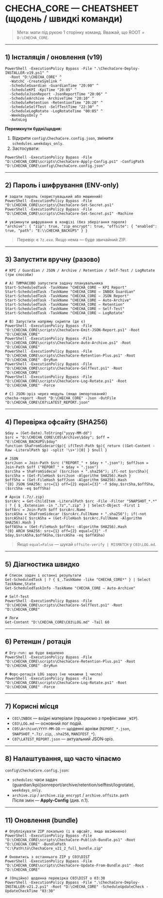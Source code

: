 # CHECHA_CORE — CHEATSHEET (щодень / швидкі команди)

> Мета: мати під рукою 1 сторінку команд. Вважай, що ROOT = `D:\CHECHA_CORE`.

---

## 1) Інсталяція / оновлення (v19)
```
PowerShell -ExecutionPolicy Bypass -File ".\ChechaCore-Deploy-INSTALLER-v19.ps1" ^
  -Root "D:\CHECHA_CORE" ^
  -WatchC -CreateSymlink ^
  -ScheduleGuardian -GuardianTime "20:00" ^
  -ScheduleKPI -KpiTime "20:05" ^
  -ScheduleJsonReport -JsonReportTime "20:06" ^
  -ScheduleArchive -ArchiveTime "20:10" ^
  -ScheduleRetention -RetentionTime "20:20" ^
  -ScheduleSelfTest -SelfTestTime "22:30" ^
  -ScheduleLogRotate -LogRotateTime "00:05" ^
  -WeekdaysOnly ^
  -AutoLog
```

**Перемкнути будні/щодня:**
1) Відкрити `config\ChechaCore.config.json`, змінити `schedules.weekdays_only`.  
2) Застосувати:
```
PowerShell -ExecutionPolicy Bypass -File "D:\CHECHA_CORE\scripts\ChechaCore-Apply-Config.ps1" -ConfigPath "D:\CHECHA_CORE\config\ChechaCore.config.json"
```

---

## 2) Пароль і шифрування (ENV-only)
```
# задати пароль (користувацький або машинний)
PowerShell -ExecutionPolicy Bypass -File "D:\CHECHA_CORE\scripts\ChechaCore-Set-Secret.ps1"
PowerShell -ExecutionPolicy Bypass -File "D:\CHECHA_CORE\scripts\ChechaCore-Set-Secret.ps1" -Machine

# увімкнути шифрування в конфізі (без зберігання пароля)
"archive": { "zip": true, "zip_encrypt": true, "offsite": { "enabled": true, "path": "E:\\CHECHA_BACKUPS" } }
```
> Перевір: є `7z.exe`. Якщо нема — буде звичайний ZIP.

---

## 3) Запустити вручну (разово)
```
# KPI / Guardian / JSON / Archive / Retention / Self-Test / LogRotate (три способи)

# A) ТИМЧАСОВО запустити задачу планувальника
Start-ScheduledTask -TaskName "CHECHA_CORE — KPI Report"
Start-ScheduledTask -TaskName "CHECHA_CORE — INBOX Guardian"
Start-ScheduledTask -TaskName "CHECHA_CORE — JSON Report"
Start-ScheduledTask -TaskName "CHECHA_CORE — Auto-Archive"
Start-ScheduledTask -TaskName "CHECHA_CORE — Retention"
Start-ScheduledTask -TaskName "CHECHA_CORE — Self-Test"
Start-ScheduledTask -TaskName "CHECHA_CORE — LogRotate"

# B) Запустити напряму скрипти (де є)
PowerShell -ExecutionPolicy Bypass -File "D:\CHECHA_CORE\scripts\ChechaCore-Emit-JSON-Report.ps1" -Root "D:\CHECHA_CORE"
PowerShell -ExecutionPolicy Bypass -File "D:\CHECHA_CORE\scripts\ChechaCore-Auto-Archive.ps1" -Root "D:\CHECHA_CORE"
PowerShell -ExecutionPolicy Bypass -File "D:\CHECHA_CORE\scripts\ChechaCore-Retention-Plus.ps1" -Root "D:\CHECHA_CORE" -DryRun
PowerShell -ExecutionPolicy Bypass -File "D:\CHECHA_CORE\scripts\ChechaCore-SelfTest.ps1" -Root "D:\CHECHA_CORE"
PowerShell -ExecutionPolicy Bypass -File "D:\CHECHA_CORE\scripts\ChechaCore-Log-Rotate.ps1" -Root "D:\CHECHA_CORE" -Force

# C) JSON‑зріз через модуль (якщо імпортований)
checha-report -Root "D:\CHECHA_CORE" -Json -OutFile "D:\CHECHA_CORE\C07\LATEST_REPORT.json"
```

---

## 4) Перевірка офсайту (SHA256)
```
$day = (Get-Date).ToString("yyyy-MM-dd")
$src = "D:\CHECHA_CORE\C05\Archive\$day"; $off = "E:\CHECHA_BACKUPS\$day"
function ShaFromSidecar($p){ if(Test-Path $p){ return ((Get-Content -Raw -LiteralPath $p) -split '\s+')[0] } $null }

# JSON
$srcJson = Join-Path $src ("REPORT_" + $day + ".json"); $offJson = Join-Path $off ("REPORT_" + $day + ".json")
$srcSha = ShaFromSidecar ($srcJson + ".sha256"); if(-not $srcSha){ $srcSha = (Get-FileHash $srcJson -Algorithm SHA256).Hash }
$offSha = (Get-FileHash $offJson -Algorithm SHA256).Hash
"{0} JSON SHA256: src={1} off={2} equal={3}" -f $day,$srcSha,$offSha,($srcSha -eq $offSha)

# Архів (.7z/.zip)
$srcArc = Get-ChildItem -LiteralPath $src -File -Filter "SNAPSHOT_*.*" | ? { $_.Extension -in ".7z",".zip" } | Select-Object -First 1
$offArc = Join-Path $off $srcArc.Name
$srcASha = ShaFromSidecar ($srcArc.FullName + ".sha256"); if(-not $srcASha){ $srcASha = (Get-FileHash $srcArc.FullName -Algorithm SHA256).Hash }
$offASha = (Get-FileHash $offArc -Algorithm SHA256).Hash
"{0} ARCH SHA256: src={1} off={2} equal={3}" -f $day,$srcASha,$offASha,($srcASha -eq $offASha)
```
> Якщо `equal=False` — шукай `offsite-verify | MISMATCH` у `C03\LOG.md`.

---

## 5) Діагностика швидко
```
# Список задач і останні результати
Get-ScheduledTask | ? { $_.TaskName -like "CHECHA_CORE*" } | Select TaskName,State
Get-ScheduledTaskInfo -TaskName "CHECHA_CORE — Auto-Archive"

# Self‑Test
PowerShell -ExecutionPolicy Bypass -File "D:\CHECHA_CORE\scripts\ChechaCore-SelfTest.ps1" -Root "D:\CHECHA_CORE"

# Логи
Get-Content "D:\CHECHA_CORE\C03\LOG.md" -Tail 60
```

---

## 6) Ретеншн / ротація
```
# Dry‑run: що буде видалено
PowerShell -ExecutionPolicy Bypass -File "D:\CHECHA_CORE\scripts\ChechaCore-Retention-Plus.ps1" -Root "D:\CHECHA_CORE" -DryRun

# Форс‑ротація LOG зараз (не чекаючи 1 числа)
PowerShell -ExecutionPolicy Bypass -File "D:\CHECHA_CORE\scripts\ChechaCore-Log-Rotate.ps1" -Root "D:\CHECHA_CORE" -Force
```

---

## 7) Корисні місця
- `C01\INBOX` — вхідні матеріали (працюємо з префіксами `_WIP`).  
- `C03\LOG.md` — основний лог подій.  
- `C05\Archive\YYYY-MM-DD` — щоденні архіви (`REPORT_*.json`, `SNAPSHOT_*.7z/.zip`, `.sha256`, `MANIFEST_*`).  
- `C07\LATEST_REPORT.json` — актуальний JSON‑зріз.

---

## 8) Налаштування, що часто чіпаємо
`config\ChechaCore.config.json`:
- `schedules`: часи задач (guardian/kpi/jsonreport/archive/retention/selftest/logrotate), `weekdays_only`.  
- `archive.zip` / `archive.zip_encrypt` / `archive.offsite.path`  
Після змін — **Apply-Config** (див. п.1).


---

## 11) Оновлення (bundle)
```
# Опублікувати ZIP локально (і в офсайт, якщо ввімкнено)
PowerShell -ExecutionPolicy Bypass -File "D:\CHECHA_CORE\scripts\ChechaCore-Publish-Bundle.ps1" -Root "D:\CHECHA_CORE" -BundlePath "C:\Path\to\ChechaCore_v21_2_full_bundle.zip"

# Оновитись з останнього ZIP у C03\DIST
PowerShell -ExecutionPolicy Bypass -File "D:\CHECHA_CORE\scripts\ChechaCore-Update-From-Bundle.ps1" -Root "D:\CHECHA_CORE"

# (Опційно) щоденна перевірка C03\DIST о 03:30
PowerShell -ExecutionPolicy Bypass -File ".\ChechaCore-Deploy-INSTALLER-v21.2.ps1" -Root "D:\CHECHA_CORE" -ScheduleUpdateCheck -UpdateCheckTime "03:30"
```
